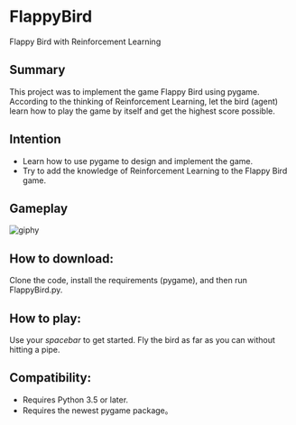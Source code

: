 # FlappyBird
Flappy Bird with Reinforcement Learning

## Summary
This project was to implement the game Flappy Bird using pygame. According to the thinking of Reinforcement Learning, let the bird (agent) learn how to play the game by itself and get the highest score possible.

## Intention 
* Learn how to use pygame to design and implement the game. 
* Try to add the knowledge of Reinforcement Learning to the Flappy Bird game.

## Gameplay
![giphy](Gameplay.gif)

## How to download:
Clone the code, install the requirements (pygame), and then run FlappyBird.py. 

## How to play:
Use your *spacebar* to get started. Fly the bird as far as you can without hitting a pipe.

## Compatibility:
* Requires Python 3.5 or later.
* Requires the newest pygame package。
